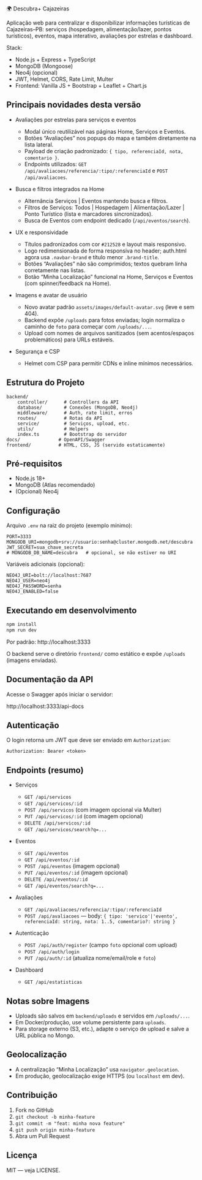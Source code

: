🌍 Descubra+ Cajazeiras

Aplicação web para centralizar e disponibilizar informações turísticas de Cajazeiras–PB: serviços (hospedagem, alimentação/lazer, pontos turísticos), eventos, mapa interativo, avaliações por estrelas e dashboard.

Stack:
- Node.js + Express + TypeScript
- MongoDB (Mongoose)
- Neo4j (opcional)
- JWT, Helmet, CORS, Rate Limit, Multer
- Frontend: Vanilla JS + Bootstrap + Leaflet + Chart.js

## Principais novidades desta versão

- Avaliações por estrelas para serviços e eventos
	- Modal único reutilizável nas páginas Home, Serviços e Eventos.
	- Botões “Avaliações” nos popups do mapa e também diretamente na lista lateral.
	- Payload de criação padronizado: `{ tipo, referenciaId, nota, comentario }`.
	- Endpoints utilizados: `GET /api/avaliacoes/referencia/:tipo/:referenciaId` e `POST /api/avaliacoes`.

- Busca e filtros integrados na Home
	- Alternância Serviços | Eventos mantendo busca e filtros.
	- Filtros de Serviços: Todos | Hospedagem | Alimentação/Lazer | Ponto Turístico (lista e marcadores sincronizados).
	- Busca de Eventos com endpoint dedicado (`/api/eventos/search`).

- UX e responsividade
	- Títulos padronizados com cor `#212528` e layout mais responsivo.
	- Logo redimensionada de forma responsiva no header; auth.html agora usa `.navbar-brand` e título menor `.brand-title`.
	- Botões “Avaliações” não são comprimidos; textos quebram linha corretamente nas listas.
	- Botão “Minha Localização” funcional na Home, Serviços e Eventos (com spinner/feedback na Home).

- Imagens e avatar de usuário
	- Novo avatar padrão `assets/images/default-avatar.svg` (leve e sem 404).
	- Backend expõe `/uploads` para fotos enviadas; login normaliza o caminho de `foto` para começar com `/uploads/...`.
	- Upload com nomes de arquivos sanitizados (sem acentos/espaços problemáticos) para URLs estáveis.

- Segurança e CSP
	- Helmet com CSP para permitir CDNs e inline mínimos necessários.

## Estrutura do Projeto

```
backend/
	controller/      # Controllers da API
	database/        # Conexões (MongoDB, Neo4j)
	middleware/      # Auth, rate limit, erros
	routes/          # Rotas da API
	service/         # Serviços, upload, etc.
	utils/           # Helpers
	index.ts         # Bootstrap do servidor
docs/              # OpenAPI/Swagger
frontend/          # HTML, CSS, JS (servido estaticamente)
```

## Pré‑requisitos

- Node.js 18+
- MongoDB (Atlas recomendado)
- (Opcional) Neo4j

## Configuração

Arquivo `.env` na raiz do projeto (exemplo mínimo):

```
PORT=3333
MONGODB_URI=mongodb+srv://usuario:senha@cluster.mongodb.net/descubra
JWT_SECRET=sua_chave_secreta
# MONGODB_DB_NAME=descubra   # opcional, se não estiver no URI
```

Variáveis adicionais (opcional):

```
NEO4J_URI=bolt://localhost:7687
NEO4J_USER=neo4j
NEO4J_PASSWORD=senha
NEO4J_ENABLED=false
```

## Executando em desenvolvimento

```powershell
npm install
npm run dev
```

Por padrão: http://localhost:3333

O backend serve o diretório `frontend/` como estático e expõe `/uploads` (imagens enviadas).

## Documentação da API

Acesse o Swagger após iniciar o servidor:

http://localhost:3333/api-docs

## Autenticação

O login retorna um JWT que deve ser enviado em `Authorization`:

```
Authorization: Bearer <token>
```

## Endpoints (resumo)

- Serviços
	- `GET /api/servicos`
	- `GET /api/servicos/:id`
	- `POST /api/servicos` (com imagem opcional via Multer)
	- `PUT /api/servicos/:id` (com imagem opcional)
	- `DELETE /api/servicos/:id`
	- `GET /api/servicos/search?q=...`

- Eventos
	- `GET /api/eventos`
	- `GET /api/eventos/:id`
	- `POST /api/eventos` (imagem opcional)
	- `PUT /api/eventos/:id` (imagem opcional)
	- `DELETE /api/eventos/:id`
	- `GET /api/eventos/search?q=...`

- Avaliações
	- `GET /api/avaliacoes/referencia/:tipo/:referenciaId`
	- `POST /api/avaliacoes` — body: `{ tipo: 'servico'|'evento', referenciaId: string, nota: 1..5, comentario?: string }`

- Autenticação
	- `POST /api/auth/register` (campo `foto` opcional com upload)
	- `POST /api/auth/login`
	- `PUT /api/auth/:id` (atualiza nome/email/role e `foto`)

- Dashboard
	- `GET /api/estatisticas`

## Notas sobre Imagens

- Uploads são salvos em `backend/uploads` e servidos em `/uploads/...`.
- Em Docker/produção, use volume persistente para `uploads`.
- Para storage externo (S3, etc.), adapte o serviço de upload e salve a URL pública no Mongo.

## Geolocalização

- A centralização “Minha Localização” usa `navigator.geolocation`.
- Em produção, geolocalização exige HTTPS (ou `localhost` em dev).

## Contribuição

1. Fork no GitHub
2. `git checkout -b minha-feature`
3. `git commit -m "feat: minha nova feature"`
4. `git push origin minha-feature`
5. Abra um Pull Request

## Licença

MIT — veja LICENSE.